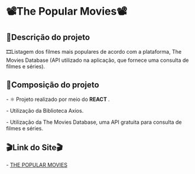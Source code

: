 <h1>📽️The Popular Movies📽️</h1>

<h2>📃Descrição do projeto</h2>
<p>🎞️Listagem dos filmes mais populares de acordo com a plataforma, The Movies Database (API utilizado na aplicação, que fornece uma consulta de filmes e séries).</p>

<h2>📃Composição do projeto</h2>
<p>- ⚛️ Projeto realizado por meio do <strong>REACT </strong>.</p> 
<p>- Utilização da Biblioteca Axios.</p>
<p>- Utilização da The Movies Database, uma API gratuita para consulta
de filmes e séries.</p>

<h2>🎬Link do Site🎬</h2>
- <a href="https://react-movies-r3bndkl9a-matheusrafas.vercel.app/">THE POPULAR MOVIES</a>
